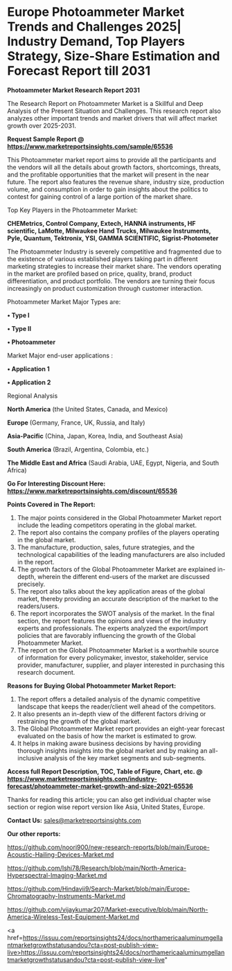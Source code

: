 # Europe Photoammeter Market Trends and Challenges 2025| Industry Demand, Top Players Strategy, Size-Share Estimation and Forecast Report till 2031

<strong>Photoammeter Market Research Report 2031</strong>

The Research Report on Photoammeter Market is a Skillful and Deep Analysis of the Present Situation and Challenges. This research report also analyzes other important trends and market drivers that will affect market growth over 2025-2031.

<strong>Request Sample Report @ <a href=https://www.marketreportsinsights.com/sample/65536>https://www.marketreportsinsights.com/sample/65536</a></strong>

This Photoammeter market report aims to provide all the participants and the vendors will all the details about growth factors, shortcomings, threats, and the profitable opportunities that the market will present in the near future. The report also features the revenue share, industry size, production volume, and consumption in order to gain insights about the politics to contest for gaining control of a large portion of the market share.

Top Key Players in the Photoammeter Market:

<strong>CHEMetrics, Control Company, Extech, HANNA instruments, HF scientific, LaMotte, Milwaukee Hand Trucks, Milwaukee Instruments, Pyle, Quantum, Tektronix, YSI, GAMMA SCIENTIFIC, Sigrist-Photometer</strong>

The Photoammeter Industry is severely competitive and fragmented due to the existence of various established players taking part in different marketing strategies to increase their market share. The vendors operating in the market are profiled based on price, quality, brand, product differentiation, and product portfolio. The vendors are turning their focus increasingly on product customization through customer interaction.

Photoammeter Market Major Types are:

<strong>• Type I

• Type II

• Photoammeter</strong>

Market Major end-user applications :

<strong>• Application 1

• Application 2</strong>

Regional Analysis

</u><strong><b>North America</b></strong> (the United States, Canada, and Mexico)

<strong><b>Europe </b></strong>(Germany, France, UK, Russia, and Italy)

<strong><b>Asia-Pacific</b></strong> (China, Japan, Korea, India, and Southeast Asia)

<strong><b>South America</b></strong> (Brazil, Argentina, Colombia, etc.)

<strong><b>The Middle East and Africa</b></strong> (Saudi Arabia, UAE, Egypt, Nigeria, and South Africa)

<strong>Go For Interesting Discount Here: <a href=https://www.marketreportsinsights.com/discount/65536>https://www.marketreportsinsights.com/discount/65536</a></strong>

<strong>Points Covered in The Report:</strong>
<ol>
  <li>The major points considered in the Global Photoammeter Market report include the leading competitors operating in the global market.</li>
  <li>The report also contains the company profiles of the players operating in the global market.</li>
  <li>The manufacture, production, sales, future strategies, and the technological capabilities of the leading manufacturers are also included in the report.</li>
  <li>The growth factors of the Global Photoammeter Market are explained in-depth, wherein the different end-users of the market are discussed precisely.</li>
  <li>The report also talks about the key application areas of the global market, thereby providing an accurate description of the market to the readers/users.</li>
  <li>The report incorporates the SWOT analysis of the market. In the final section, the report features the opinions and views of the industry experts and professionals. The experts analyzed the export/import policies that are favorably influencing the growth of the Global Photoammeter Market.</li>
  <li>The report on the Global Photoammeter Market is a worthwhile source of information for every policymaker, investor, stakeholder, service provider, manufacturer, supplier, and player interested in purchasing this research document.</li>
</ol>
<strong>Reasons for Buying Global Photoammeter Market Report:</strong>

<ol>
  <li>The report offers a detailed analysis of the dynamic competitive landscape that keeps the reader/client well ahead of the competitors.</li>
  <li>It also presents an in-depth view of the different factors driving or restraining the growth of the global market.</li>
  <li>The Global Photoammeter Market report provides an eight-year forecast evaluated on the basis of how the market is estimated to grow.</li>
  <li>It helps in making aware business decisions by having providing thorough insights insights into the global market and by making an all-inclusive analysis of the key market segments and sub-segments.</li>
</ol>
<strong>Access full Report Description, TOC, Table of Figure, Chart, etc. @ <a href=https://www.marketreportsinsights.com/industry-forecast/photoammeter-market-growth-and-size-2021-65536>https://www.marketreportsinsights.com/industry-forecast/photoammeter-market-growth-and-size-2021-65536</a></strong>


Thanks for reading this article; you can also get individual chapter wise section or region wise report version like Asia, United States, Europe.

<strong>Contact Us:</strong>
sales@marketreportsinsights.com

<strong>Our other reports:</strong>

<a href=https://github.com/noori900/new-research-reports/blob/main/Europe-Acoustic-Hailing-Devices-Market.md>https://github.com/noori900/new-research-reports/blob/main/Europe-Acoustic-Hailing-Devices-Market.md</a>

<a href=https://github.com/Ishi78/Research/blob/main/North-America-Hyperspectral-Imaging-Market.md>https://github.com/Ishi78/Research/blob/main/North-America-Hyperspectral-Imaging-Market.md</a>

<a href=https://github.com/Hindavii9/Search-Market/blob/main/Europe-Chromatography-Instruments-Market.md>https://github.com/Hindavii9/Search-Market/blob/main/Europe-Chromatography-Instruments-Market.md</a>

<a href=https://github.com/vijaykumar207/Market-executive/blob/main/North-America-Wireless-Test-Equipment-Market.md>https://github.com/vijaykumar207/Market-executive/blob/main/North-America-Wireless-Test-Equipment-Market.md</a>

<a href=https://issuu.com/reportsinsights24/docs/northamericaaluminumgellantmarketgrowthstatusandou?cta=post-publish-view-live>https://issuu.com/reportsinsights24/docs/northamericaaluminumgellantmarketgrowthstatusandou?cta=post-publish-view-live</a>"
